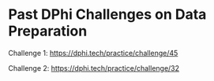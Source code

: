 # Past DPhi Challenges on Data Preparation

<p>Challenge 1:&nbsp;<a href="https://dphi.tech/practice/challenge/45" target="_blank">https://dphi.tech/practice/challenge/45</a></p>

<p>Challenge 2:&nbsp;<a href="https://dphi.tech/practice/challenge/32" target="_blank">https://dphi.tech/practice/challenge/32</a></p>